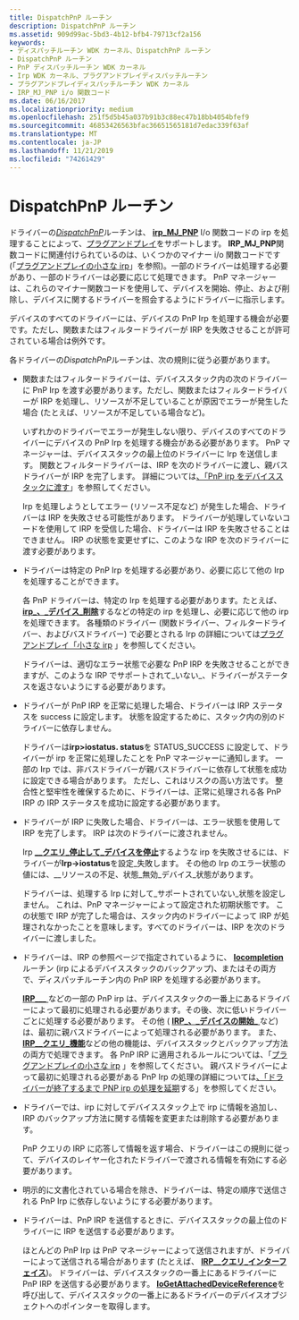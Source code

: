 ```yaml
---
title: DispatchPnP ルーチン
description: DispatchPnP ルーチン
ms.assetid: 909d99ac-5bd3-4b12-bfb4-79713cf2a156
keywords:
- ディスパッチルーチン WDK カーネル、DispatchPnP ルーチン
- DispatchPnP ルーチン
- PnP ディスパッチルーチン WDK カーネル
- Irp WDK カーネル、プラグアンドプレイディスパッチルーチン
- プラグアンドプレイディスパッチルーチン WDK カーネル
- IRP_MJ_PNP i/o 関数コード
ms.date: 06/16/2017
ms.localizationpriority: medium
ms.openlocfilehash: 251f5d5b45a037b91b3c88ec47b18bb4054bfef9
ms.sourcegitcommit: 46853426563bfac36651565181d7edac339f63af
ms.translationtype: MT
ms.contentlocale: ja-JP
ms.lasthandoff: 11/21/2019
ms.locfileid: "74261429"
---
```

# <a name="dispatchpnp-routines"></a>DispatchPnP ルーチン





ドライバーの[*DispatchPnP*](https://docs.microsoft.com/windows-hardware/drivers/ddi/wdm/nc-wdm-driver_dispatch)ルーチンは、 [**irp\_MJ\_PNP**](https://docs.microsoft.com/windows-hardware/drivers/kernel/irp-mj-pnp) I/o 関数コードの irp を処理することによって、[プラグアンドプレイ](implementing-plug-and-play.md)をサポートします。 **IRP\_MJ\_PNP**関数コードに関連付けられているのは、いくつかのマイナー i/o 関数コードです (「[プラグアンドプレイの小さな irp](https://docs.microsoft.com/windows-hardware/drivers/kernel/plug-and-play-minor-irps)」を参照)。一部のドライバーは処理する必要があり、一部のドライバーは必要に応じて処理できます。 PnP マネージャーは、これらのマイナー関数コードを使用して、デバイスを開始、停止、および削除し、デバイスに関するドライバーを照会するようにドライバーに指示します。

デバイスのすべてのドライバーには、デバイスの PnP Irp を処理する機会が必要です。ただし、関数またはフィルタードライバーが IRP を失敗させることが許可されている場合は例外です。

各ドライバーの*DispatchPnP*ルーチンは、次の規則に従う必要があります。

-   関数またはフィルタードライバーは、デバイススタック内の次のドライバーに PnP Irp を渡す必要があります。ただし、関数またはフィルタードライバーが IRP を処理し、リソースが不足していることが原因でエラーが発生した場合 (たとえば、リソースが不足している場合など)。

    いずれかのドライバーでエラーが発生しない限り、デバイスのすべてのドライバーにデバイスの PnP Irp を処理する機会がある必要があります。 PnP マネージャーは、デバイススタックの最上位のドライバーに Irp を送信します。 関数とフィルタードライバーは、IRP を次のドライバーに渡し、親バスドライバーが IRP を完了します。 詳細については[、「PnP irp をデバイススタックに渡す](passing-pnp-irps-down-the-device-stack.md)」を参照してください。

    Irp を処理しようとしてエラー (リソース不足など) が発生した場合、ドライバーは IRP を失敗させる可能性があります。 ドライバーが処理していないコードを使用して IRP を受信した場合、ドライバーは IRP を失敗させることはできません。 IRP の状態を変更せずに、このような IRP を次のドライバーに渡す必要があります。

-   ドライバーは特定の PnP Irp を処理する必要があり、必要に応じて他の Irp を処理することができます。

    各 PnP ドライバーは、特定の Irp を処理する必要があります。たとえば、 [**irp\_、\_デバイス\_削除**](https://docs.microsoft.com/windows-hardware/drivers/kernel/irp-mn-remove-device)するなどの特定の irp を処理し、必要に応じて他の irp を処理できます。 各種類のドライバー (関数ドライバー、フィルタードライバー、およびバスドライバー) で必要とされる Irp の詳細については[プラグアンドプレイ「小さな irp](https://docs.microsoft.com/windows-hardware/drivers/kernel/plug-and-play-minor-irps) 」を参照してください。

    ドライバーは、適切なエラー状態で必要な PnP IRP を失敗させることができますが、このような IRP でサポートされて\_いない\_、ドライバーがステータスを返さないようにする必要があります。

-   ドライバーが PnP IRP を正常に処理した場合、ドライバーは IRP ステータスを success に設定します。 状態を設定するために、スタック内の別のドライバーに依存しません。

    ドライバーは**irp&gt;iostatus. status**を STATUS\_SUCCESS に設定して、ドライバーが irp を正常に処理したことを PnP マネージャーに通知します。 一部の Irp では、非バスドライバーが親バスドライバーに依存して状態を成功に設定できる場合があります。 ただし、これはリスクの高い方法です。 整合性と堅牢性を確保するために、ドライバーは、正常に処理される各 PnP IRP の IRP ステータスを成功に設定する必要があります。

-   ドライバーが IRP に失敗した場合、ドライバーは、エラー状態を使用して IRP を完了します。 IRP は次のドライバーに渡されません。

    Irp [ **\_\_クエリ\_停止して\_デバイスを停止**](https://docs.microsoft.com/windows-hardware/drivers/kernel/irp-mn-query-stop-device)するような irp を失敗させるには、ドライバーが**Irp-&gt;iostatus**を設定\_失敗します。 その他の Irp のエラー状態の値には、\_\_リソースの不足、状態\_無効\_デバイス\_状態があります。

    ドライバーは、処理する Irp に対して\_サポートされていない\_状態を設定しません。 これは、PnP マネージャーによって設定された初期状態です。 この状態で IRP が完了した場合は、スタック内のドライバーによって IRP が処理されなかったことを意味します。すべてのドライバーは、IRP を次のドライバーに渡しました。

-   ドライバーは、IRP の参照ページで指定されているように、 [**Iocompletion**](https://docs.microsoft.com/windows-hardware/drivers/ddi/wdm/nc-wdm-io_completion_routine)ルーチン (irp によるデバイススタックのバックアップ)、またはその両方で、ディスパッチルーチン内の PnP IRP を処理する必要があります。

    [**IRP\_\_\_** ](https://docs.microsoft.com/windows-hardware/drivers/kernel/irp-mn-remove-device)などの一部の PnP irp は、デバイススタックの一番上にあるドライバーによって最初に処理される必要があります。その後、次に低いドライバーごとに処理する必要があります。 その他 ( [**IRP\_、\_デバイスの開始\_** ](https://docs.microsoft.com/windows-hardware/drivers/kernel/irp-mn-start-device)など) は、最初に親バスドライバーによって処理される必要があります。 また、 [**IRP\_\_クエリ\_機能**](https://docs.microsoft.com/windows-hardware/drivers/kernel/irp-mn-query-capabilities)などの他の機能は、デバイススタックとバックアップ方法の両方で処理できます。 各 PnP IRP に適用されるルールについては、「[プラグアンドプレイの小さな irp](https://docs.microsoft.com/windows-hardware/drivers/kernel/plug-and-play-minor-irps) 」を参照してください。 親バスドライバーによって最初に処理される必要がある PnP Irp の処理の詳細については[、「ドライバーが終了するまで PNP irp の処理を延期](postponing-pnp-irp-processing-until-lower-drivers-finish.md)する」を参照してください。

-   ドライバーでは、irp に対してデバイススタック上で irp に情報を追加し、IRP のバックアップ方法に関する情報を変更または削除する必要があります。

    PnP クエリの IRP に応答して情報を返す場合、ドライバーはこの規則に従って、デバイスのレイヤー化されたドライバーで渡される情報を有効にする必要があります。

-   明示的に文書化されている場合を除き、ドライバーは、特定の順序で送信される PnP Irp に依存しないようにする必要があります。

-   ドライバーは、PnP IRP を送信するときに、デバイススタックの最上位のドライバーに IRP を送信する必要があります。

    ほとんどの PnP Irp は PnP マネージャーによって送信されますが、ドライバーによって送信される場合があります (たとえば、 [**IRP\_\_クエリ\_インターフェイス**](https://docs.microsoft.com/windows-hardware/drivers/kernel/irp-mn-query-interface))。 ドライバーは、デバイススタックの一番上にあるドライバーに PnP IRP を送信する必要があります。 [**IoGetAttachedDeviceReference**](https://docs.microsoft.com/windows-hardware/drivers/ddi/ntifs/nf-ntifs-iogetattacheddevicereference)を呼び出して、デバイススタックの一番上にあるドライバーのデバイスオブジェクトへのポインターを取得します。


 

 




